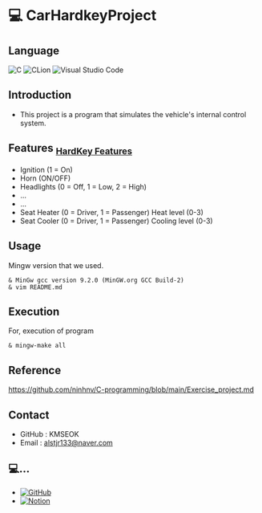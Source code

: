 # 💻 CarHardkeyProject
## Language
![C](https://img.shields.io/badge/c-%2300599C.svg?style=for-the-badge&logo=c&logoColor=orange)
![CLion](https://img.shields.io/badge/CLion-black?style=for-the-badge&logo=clion&logoColor=green)
![Visual Studio Code](https://img.shields.io/badge/Visual%20Studio%20Code-0078d7.svg?style=for-the-badge&logo=visual-studio-code&logoColor=white)
## Introduction
- This project is a program that simulates the vehicle's internal control system.

## Features <sub>[HardKey Features](https://github.com/KangInyeong/CarHardkeyProject/blob/dev/hardkey_event)</sub>


- Ignition (1 = On)
- Horn (ON/OFF)
- Headlights (0 = Off, 1 = Low, 2 = High)
- ...
- ...
- Seat Heater (0 = Driver, 1 = Passenger) Heat level (0-3)
- Seat Cooler (0 = Driver, 1 = Passenger) Cooling level (0-3)

## Usage
Mingw version that we used.
```
& MinGw gcc version 9.2.0 (MinGW.org GCC Build-2)
& vim README.md
```
## Execution
For, execution of program
```
& mingw-make all
```

## Reference
https://github.com/ninhnv/C-programming/blob/main/Exercise_project.md

## Contact
- GitHub : KMSEOK 
- Email : alstjr133@naver.com
## 💻...
- <a href = "https://https://github.com/KMSEOK"><img alt="GitHub" src ="https://img.shields.io/badge/GitHub-181717.svg?&style=for-the-badge&logo=GitHub&logoColor=white"/>
- <a href = "https://www.notion.so/67135130399a4bd1ae17eb9c809df56f?v=f376d6adec164253afb195ac665a6921"> <img alt="Notion" src ="https://img.shields.io/badge/Notion-4A154B.svg?&style=for-the-badge&logo=Notion&logoColor=white"/></a>
